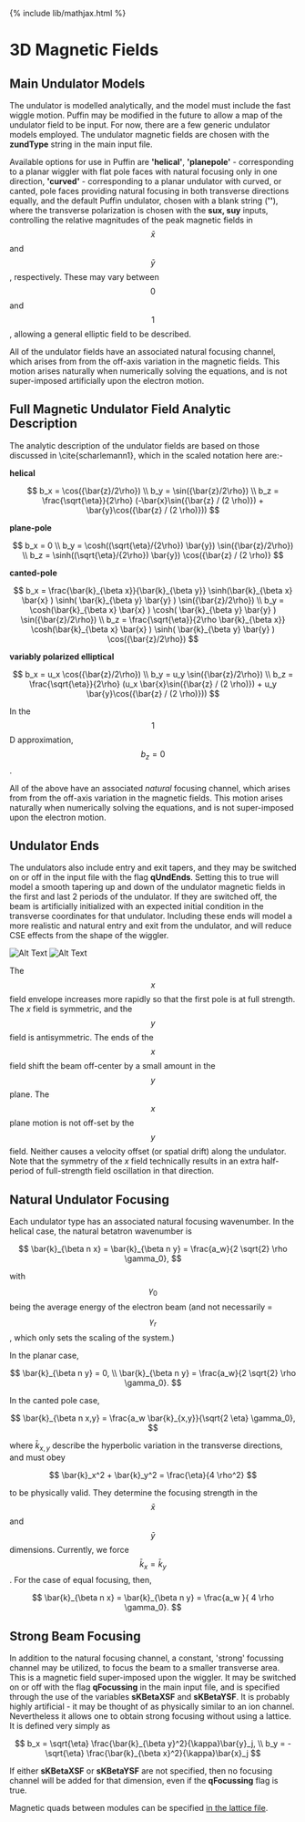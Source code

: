 {% include lib/mathjax.html %}

# 3D Magnetic Fields

## Main Undulator Models

The undulator is modelled analytically, and the model must include the fast wiggle motion. Puffin may be modified in the future to allow a map of the undulator field to be input. For now, there are a few generic undulator models employed. The undulator magnetic fields are chosen with the **zundType** string in the main input file.

Available options for use in Puffin are **'helical'**, **'planepole'** - corresponding to a planar wiggler with flat pole faces with natural focusing only in one direction, **'curved'** - corresponding to a planar undulator with curved, or canted, pole faces providing natural focusing in both transverse directions equally, and the default Puffin undulator, chosen with a blank string (**''**), where the transverse polarization is chosen with the **sux, suy** inputs, controlling the relative magnitudes of the peak magnetic fields in $$\bar{x}$$ and $$\bar{y}$$, respectively. These may vary between $$0$$ and $$1$$, allowing a general elliptic field to be described.

All of the undulator fields have an associated natural focusing channel, which arises from from the off-axis variation in the magnetic fields. This motion arises naturally when numerically solving the equations, and is not super-imposed artificially upon the electron motion.



## Full Magnetic Undulator Field Analytic Description

The analytic description of the undulator fields are based on those discussed in \cite{scharlemann1}, which in the scaled notation here are:-

**helical**

$$
b_x  = \cos({\bar{z}/2\rho}) \\
b_y =  \sin({\bar{z}/2\rho}) \\
b_z = \frac{\sqrt{\eta}}{2\rho} (-\bar{x}\sin({\bar{z} / (2 \rho)}) + \bar{y}\cos({\bar{z} / (2 \rho)}))
$$


**plane-pole**

$$
b_x = 0 \\
b_y =  \cosh((\sqrt{\eta}/{2\rho}) \bar{y}) \sin({\bar{z}/2\rho}) \\
b_z =   \sinh((\sqrt{\eta}/{2\rho}) \bar{y}) \cos({\bar{z} / (2 \rho)}
$$




**canted-pole**

$$
b_x =  \frac{\bar{k}_{\beta x}}{\bar{k}_{\beta y}}  \sinh(\bar{k}_{\beta x} \bar{x} )  \sinh(   \bar{k}_{\beta y} \bar{y}    )   \sin({\bar{z}/2\rho}) \\
b_y = \cosh(\bar{k}_{\beta x} \bar{x} )  \cosh(   \bar{k}_{\beta y} \bar{y}    )   \sin({\bar{z}/2\rho}) \\
b_z = \frac{\sqrt{\eta}}{2\rho \bar{k}_{\beta x}}     \cosh(\bar{k}_{\beta x} \bar{x} )    \sinh(   \bar{k}_{\beta y} \bar{y}    )    \cos({\bar{z}/2\rho})
$$


**variably polarized elliptical**

$$
b_x = u_x \cos({\bar{z}/2\rho}) \\
b_y =  u_y \sin({\bar{z}/2\rho}) \\
b_z = \frac{\sqrt{\eta}}{2\rho} (u_x \bar{x}\sin({\bar{z} / (2 \rho)}) + u_y \bar{y}\cos({\bar{z} / (2 \rho)}))
$$


In the $$1$$D approximation, $$b_z = 0$$.

All of the above have an associated *natural* focusing channel, which arises from from the off-axis variation in the magnetic fields. This motion arises naturally when numerically solving the equations, and is not super-imposed upon the electron motion.



## Undulator Ends

The undulators also include entry and exit tapers, and they may be switched on or off in the input file with the flag **qUndEnds**. Setting this to true will model a smooth tapering up and down of the undulator magnetic fields in the first and last 2 periods of the undulator. If they are switched off, the beam is artificially initialized with an expected initial condition in the transverse coordinates for that undulator. Including these ends will model a more realistic and natural entry and exit from the undulator, and will reduce CSE effects from the shape of the wiggler.

![Alt Text](../pics/bx-field.png "Entrance taper for x-polarized field.")
![Alt Text](../pics/by-field.png "Entrance taper for y-polarized field.")

The $$x$$ field envelope increases more rapidly so that the first pole is at full strength. The $x$ field is symmetric, and the $$y$$ field is antisymmetric. The ends of the $$x$$ field shift the beam off-center by a small amount in the $$y$$ plane. The $$x$$ plane motion is not off-set by the $$y$$ field. Neither causes a velocity offset (or spatial drift) along the undulator. Note that the symmetry of the $x$ field technically results in an extra half-period of full-strength field oscillation in that direction.

## Natural Undulator Focusing

Each undulator type has an associated natural focusing wavenumber. In the helical case, the natural betatron wavenumber is

$$
\bar{k}_{\beta n x} = \bar{k}_{\beta n y} = \frac{a_w}{2 \sqrt{2} \rho \gamma_0},
$$

with $$\gamma_0$$ being the average energy of the electron beam (and not necessarily = $$\gamma_r$$, which only sets the scaling of the system.)

In the planar case,

$$
\bar{k}_{\beta n y} = 0, \\
\bar{k}_{\beta n y} = \frac{a_w}{2 \sqrt{2} \rho \gamma_0}.
$$

In the canted pole case,

$$
\bar{k}_{\beta n x,y} = \frac{a_w \bar{k}_{x,y}}{\sqrt{2 \eta} \gamma_0},
$$

where $\bar{k}_{x,y}$ describe the hyperbolic variation in the transverse directions, and must obey

$$
\bar{k}_x^2 + \bar{k}_y^2 = \frac{\eta}{4 \rho^2}
$$

to be physically valid. They determine the focusing strength in the $$\bar{x}$$ and $$\bar{y}$$ dimensions. Currently, we force $$\bar{k}_x = \bar{k}_y$$. For the case of equal focusing, then,

$$
\bar{k}_{\beta n x} = \bar{k}_{\beta n y} = \frac{a_w }{ 4 \rho \gamma_0}.
$$



## Strong Beam Focusing

In addition to the natural focusing channel, a constant, 'strong' focussing channel may be utilized, to focus the beam to a smaller transverse area. This is a magnetic field super-imposed upon the wiggler. It may be switched on or off with the flag **qFocussing** in the main input file, and is specified through the use of the variables **sKBetaXSF** and **sKBetaYSF**. It is probably highly artificial - it may be thought of as physically similar to an ion channel. Nevertheless it allows one to obtain strong focusing without using a lattice. It is defined very simply as

$$
b_x = \sqrt{\eta} \frac{\bar{k}_{\beta y}^2}{\kappa}\bar{y}_j, \\
b_y = - \sqrt{\eta} \frac{\bar{k}_{\beta x}^2}{\kappa}\bar{x}_j
$$

If either **sKBetaXSF** or **sKBetaYSF** are not specified, then no focusing channel will be added for that dimension, even if the **qFocussing** flag is true.

Magnetic quads between modules can be specified [in the lattice file](latticeelements.md).